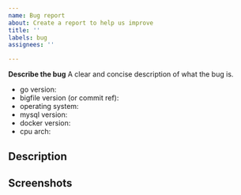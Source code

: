 ```yaml
---
name: Bug report
about: Create a report to help us improve
title: ''
labels: bug
assignees: ''

---
```


**Describe the bug**
A clear and concise description of what the bug is.

- go version:
- bigfile version (or commit ref):
- operating system:
- mysql version:
- docker version:
- cpu arch: 

## Description

## Screenshots
